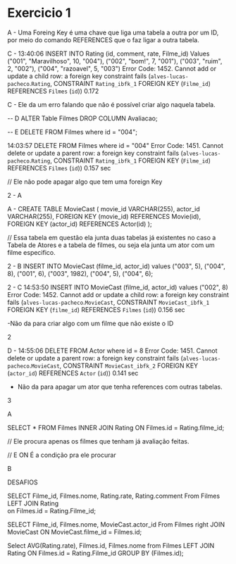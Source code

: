 # Exercicio 1 

A - Uma Foreing Key é uma chave que liga uma tabela a outra por um ID, por meio do comando REFERENCES que o faz ligar a outra tabela.


C - 13:40:06	INSERT INTO Rating (id, comment, rate, Filme_id) Values  ("001", "Maravilhoso", 10, "004"), ("002", "bom!", 7, "001"), ("003", "ruim", 2, "002"), ("004", "razoavel", 5, "003")	Error Code: 1452. Cannot add or update a child row: a foreign key constraint fails (`alves-lucas-pacheco`.`Rating`, CONSTRAINT `Rating_ibfk_1` FOREIGN KEY (`Filme_id`) REFERENCES `Filmes` (`id`))	0.172

C - Ele da um erro falando que não é possível criar algo naquela tabela.

-- D 
ALTER Table Filmes DROP COLUMN Avaliacao;

-- E
DELETE FROM Filmes 
where id = "004";

14:03:57	DELETE FROM Filmes  where id = "004"	Error Code: 1451. Cannot delete or update a parent row: a foreign key constraint fails (`alves-lucas-pacheco`.`Rating`, CONSTRAINT `Rating_ibfk_1` FOREIGN KEY (`Filme_id`) REFERENCES `Filmes` (`id`))	0.157 sec

// Ele não pode apagar algo que tem uma foreign Key


2 - A

A - CREATE TABLE MovieCast (
		movie_id VARCHAR(255),
		actor_id VARCHAR(255),
    FOREIGN KEY (movie_id) REFERENCES Movie(id),
    FOREIGN KEY (actor_id) REFERENCES Actor(id)
);

// Essa tabela em questão ela junta duas tabelas já existentes no caso a Tabela de Atores e a tabela de filmes, ou seja ela junta um ator com um filme especifico.

2 - B
INSERT INTO MovieCast (filme_id, actor_id)
values 
("003", 5),
("004", 8),
("001", 6),
("003", 1982),
("004", 5),
("004", 6);


2 - C
14:53:50	INSERT INTO MovieCast (filme_id, actor_id) values ("002", 8)	Error Code: 1452. Cannot add or update a child row: a foreign key constraint fails (`alves-lucas-pacheco`.`MovieCast`, CONSTRAINT `MovieCast_ibfk_1` FOREIGN KEY (`filme_id`) REFERENCES `Filmes` (`id`))	0.156 sec

-Não da para criar algo com um filme que não existe o ID

2 

D - 
14:55:06	DELETE FROM Actor  where id = 8	Error Code: 1451. Cannot delete or update a parent row: a foreign key constraint fails (`alves-lucas-pacheco`.`MovieCast`, CONSTRAINT `MovieCast_ibfk_2` FOREIGN KEY (`actor_id`) REFERENCES `Actor` (`id`))	0.141 sec

- Não da para apagar um ator que tenha references com outras tabelas.


3 

A 

SELECT * FROM Filmes
INNER JOIN Rating ON Filmes.id = Rating.filme_id;


// Ele procura apenas os filmes que tenham já avaliação feitas.

// E ON É a condição pra ele procurar

B 


DESAFIOS 

SELECT Filme_id, Filmes.nome, Rating.rate, Rating.comment
From Filmes
LEFT JOIN Rating  
on Filmes.id = Rating.Filme_id;

SELECT Filme_id, Filmes.nome, MovieCast.actor_id 
From Filmes
right JOIN MovieCast
ON MovieCast.filme_id = Filmes.id;

Select AVG(Rating.rate), Filmes.id, Filmes.nome 
from Filmes
LEFT JOIN Rating
ON Filmes.id = Rating.Filme_id 
GROUP BY (Filmes.id);